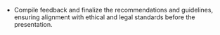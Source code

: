 - Compile feedback and finalize the recommendations and guidelines, ensuring alignment with ethical and legal standards before the presentation.